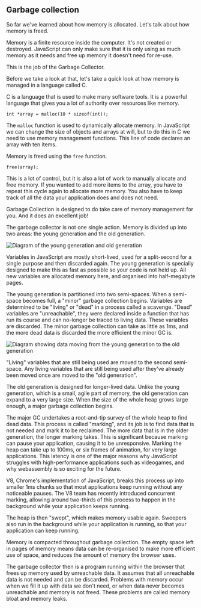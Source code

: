 <!-- DON'T FORGET TO RECORD! -->
## Garbage collection
So far we've learned about how memory is allocated. Let's talk about how memory is freed.

Memory is a finite resource inside the computer. It's not created or destroyed. JavaScript can only make sure that it is only using as much memory as it needs and free up memory it doesn't need for re-use.

This is the job of the Garbage Collector.

Before we take a look at that, let's take a quick look at how memory is managed in a language called C.

C is a language that is used to make many software tools. It is a powerful language that gives you a lot of authority over resources like memory.

```
int *array = malloc(10 * sizeof(int));

```

The `malloc` function is used to dynamically allocate memory. In JavaScript we can change the size of objects and arrays at will, but to do this in C we need to use memory management functions. This line of code declares an array with ten items.

Memory is freed using the `free` function.

```
free(array);
```

This is a lot of control, but it is also a lot of work to manually allocate and free memory. If you wanted to add more items to the array, you have to repeat this cycle again to allocate more memory. You also have to keep track of all the data your application does and does not need.

Garbage Collection is designed to do take care of memory management for you. And it does an excellent job!

The garbage collector is not one single action. Memory is divided up into two areas: the young generation and the old generation.

![Diagram of the young generation and old generation](images/young-generation-old-generation.png)

Variables in JavaScript are mostly short-lived, used for a split-second for a single purpose and then discarded again. The young generation is specially designed to make this as fast as possible so your code is not held up. All new variables are allocated memory here, and organised into half-megabyte pages.

The young generation is partitioned into two semi-spaces. When a semi-space becomes full, a "minor" garbage collection begins. Variables are determined to be "living" or "dead" in a process called a scavenge. "Dead" variables are "unreachable", they were declared inside a function that has run its course and can no-longer be traced to living data. These variables are discarded. The minor garbage collection can take as little as 1ms, and the more dead data is discarded the more efficient the minor GC is.

![Diagram showing data moving from the young generation to the old generation](images/generation-progression.png)

"Living" variables that are still being used are moved to the second semi-space. Any living variables that are still being used after they've already been moved once are moved to the "old generation".

The old generation is designed for longer-lived data. Unlike the young generation, which is a small, agile part of memory, the old generation can expand to a very large size. When the size of the whole heap grows large enough, a major garbage collection begins.

The major GC undertakes a root-and-tip survey of the whole heap to find dead data. This process is called "marking", and its job is to find data that is not needed and mark it to be reclaimed. The more data that is in the older generation, the longer marking takes. This is significant because marking can pause your application, causing it to be unresponsive. Marking the heap can take up to 100ms, or six frames of animation, for very large applications. This latency is one of the major reasons why JavaScript struggles with high-performance applications such as videogames, and why webassembly is so exciting for the future.

V8, Chrome's implementation of JavaScript, breaks this process up into smaller 1ms chunks so that most applications keep running without any noticeable pauses. The V8 team has recently introduced concurrent marking, allowing around two-thirds of this process to happen in the background while your application keeps running.

The heap is then "swept", which makes memory usable again. Sweepers also run in the background while your application is running, so that your application can keep running.

Memory is compacted throughout garbage collection. The empty space left in pages of memory means data can be re-organised to make more efficient use of space, and reduces the amount of memory the browser uses.

The garbage collector then is a program running within the browser that frees up memory used by unreachable data. It assumes that all unreachable data is not needed and can be discarded. Problems with memory occur when we fill it up with data we don't need, or when data never becomes unreachable and memory is not freed. These problems are called memory bloat and memory leaks.
